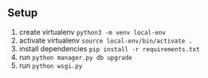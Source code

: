 ## Setup

1. create virtualenv `python3 -m venv local-env`
2. activate virtualenv `source local-env/bin/activate .`
3. install dependencies `pip install -r requirements.txt`
4. run `python manager.py db upgrade`
5. run `python wsgi.py`